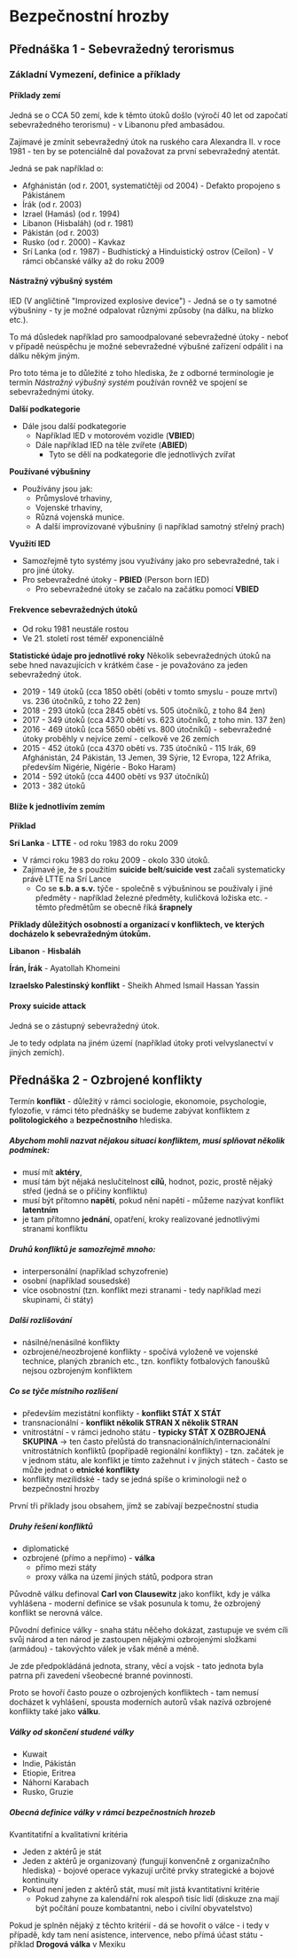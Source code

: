 # Bezpečnostní hrozby

## Přednáška 1 - Sebevražedný terorismus

### Základní Vymezení, definice a příklady

#### Příklady zemí

Jedná se o CCA 50 zemí, kde k těmto útoků došlo (výročí 40 let od započatí sebevražedného terorismu) - v Libanonu před ambasádou.

Zajímavé je zmínit sebevražedný útok na ruského cara Alexandra II. v roce 1981 - ten by se potenciálně dal považovat za první sebevražedný atentát.

Jedná se pak například o:

- Afghánistán (od r. 2001, systematičtěji od 2004) - Defakto propojeno s Pákistánem
- Írák (od r. 2003)
- Izrael (Hamás) (od r. 1994)
- Libanon (Hisbaláh) (od r. 1981)
- Pákistán (od r. 2003)
- Rusko (od r. 2000) - Kavkaz
- Srí Lanka (od r. 1987) - Budhistický a Hinduistický ostrov (Ceilon) - V rámci občanské války až do roku 2009

#### Nástražný výbušný systém

IED (V angličtině "Improvized explosive device") - Jedná se o ty samotné výbušniny - ty je možné odpalovat různými způsoby (na dálku, na blízko etc.).

To má důsledek například pro samoodpalované sebevražedné útoky - neboť v případě neúspěchu je možné sebevražedné výbušné zařízení odpálit i na dálku někým jiným.

Pro toto téma je to důležité z toho hlediska, že z odborné terminologie je termín *Nástražný výbušný systém* používán rovněž ve spojení se sebevražednými útoky.

**Další podkategorie**

- Dále jsou další podkategorie
  - Například IED v motorovém vozidle (**VBIED**)
  - Dále například IED na těle zvířete (**ABIED**)
    - Tyto se dělí na podkategorie dle jednotlivých zvířat

**Používané výbušniny**

- Používány jsou jak:
  - Průmyslové trhaviny,
  - Vojenské trhaviny,
  - Různá vojenská munice.
  - A další improvizované výbušniny (i například samotný střelný prach)

**Využití IED**

- Samozřejmě tyto systémy jsou využívány jako pro sebevražedné, tak i pro jiné útoky.
- Pro sebevražedné útoky - **PBIED** (Person born IED)
  - Pro sebevražedné útoky se začalo na začátku pomocí **VBIED**

#### Frekvence sebevražedných útoků

- Od roku 1981 neustále rostou
- Ve 21. století rost téměř exponenciálně

**Statistické údaje pro jednotlivé roky**
Několik sebevražedných útoků na sebe hned navazujících v krátkém čase - je považováno za jeden sebevražedný útok.

- 2019 - 149 útoků (cca 1850 obětí (oběti v tomto smyslu - pouze mrtví) vs. 236 útočníků, z toho 22 žen)
- 2018 - 293 útoků (cca 2845 obětí vs. 505 útočníků, z toho 84 žen)
- 2017 - 349 útoků (cca 4370 obětí vs. 623 útočníků, z toho min. 137 žen)
- 2016 - 469 útoků (cca 5650 obětí vs. 800 útočníků) - sebevražedné útoky proběhly v nejvíce zemí - celkově ve 26 zemích
- 2015 - 452 útoků (cca 4370 obětí vs. 735 útočníků - 115 Irák, 69 Afghánistán, 24 Pákistán, 13 Jemen, 39 Sýrie, 12 Evropa, 122 Afrika, především Nigérie, Nigérie - Boko Haram)
- 2014 - 592 útoků (cca 4400 obětí vs 937 útočníků)
- 2013 - 382 útoků

#### Blíže k jednotlivím zemím

**Příklad**

**Srí Lanka** - **LTTE** - od roku 1983 do roku 2009

- V rámci roku 1983 do roku 2009 - okolo 330 útoků.
- Zajímavé je, že s použitím **suicide belt**/**suicide vest** začali systematicky právě LTTE na Srí Lance
  - Co se **s.b. a s.v.** týče - společně s výbušninou se používaly i jiné předměty - například železné předměty, kuličková ložiska etc. - těmto předmětům se obecně říká **šrapnely**

**Příklady důležitých osobností a organizací v konfliktech, ve kterých docházelo k sebevražedným útokům.**

**Libanon** - **Hisbaláh**

**Írán, Írák** - Ayatollah Khomeini

**Izraelsko Palestinský konflikt** - Sheikh Ahmed Ismail Hassan Yassin

#### Proxy suicide attack
Jedná se o zástupný sebevražedný útok.

Je to tedy odplata na jiném území (například útoky proti velvyslanectví v jiných zemích).

## Přednáška 2 - Ozbrojené konflikty

Termín **konflikt** - důležitý v rámci sociologie, ekonomoie, psychologie, fylozofie, v rámci této přednášky se budeme zabývat konfliktem z **politologického** a **bezpečnostního** hlediska.

##### Abychom mohli nazvat nějakou situaci konfliktem, musí splňovat několik podmínek:

- musí mít **aktéry**,
- musí tám být nějaká neslučitelnost **cílů**, hodnot, pozic, prostě nějaký střed (jedná se o příčiny konfliktu)
- musí být přítomno **napětí**, pokud nění napětí - můžeme nazývat konflikt **latentním**
- je tam přítomno **jednání**, opatření, kroky realizované jednotlivými stranami konfliktu

##### Druhů konfliktů je samozřejmě mnoho:

- interpersonální (například schyzofrenie)
- osobní (například sousedské)
- více osobnostní (tzn. konflikt mezi stranami - tedy například mezi skupinami, či státy)

##### Další rozlišování

- násilné/nenásilné konflikty
- ozbrojené/neozbrojené konflikty - spočívá vyloženě ve vojenské technice, planých zbraních etc., tzn. konflikty fotbalových fanoušků nejsou ozbrojeným konfliktem

##### Co se týče místního rozlišení

- především mezistátní konflikty - **konflikt STÁT X STÁT**
- transnacionální - **konflikt několik STRAN X několik STRAN**
- vnitrostátní - v rámci jednoho státu - **typicky STÁT X OZBROJENÁ SKUPINA** -> ten často přelůstá do transnacionálních/internacionální vnitrostátních konfliktů (popřípadě regionální konflikty) - tzn. začátek je v jednom státu, ale konflikt je tímto zažehnut i v jiných státech - často se může jednat o **etnické konflikty**
- konflikty mezilidské - tady se jedná spíše o kriminologii než o bezpečnostní hrozby

První tři příklady jsou obsahem, jímž se zabívají bezpečnostní studia

##### Druhy řešení konfliktů

- diplomatické
- ozbrojené (přímo a nepřímo) - **válka**
  - přímo mezi státy
  - proxy válka na území jiných států, podpora stran

Původně válku definoval **Carl von Clausewitz** jako konflikt, kdy je válka vyhlášena - moderní definice se však posunula k tomu, že ozbrojený konflikt se nerovná válce.

Původní definice války - snaha státu něčeho dokázat, zastupuje ve svém cíli svůj národ a ten národ je zastoupen nějakými ozbrojenými složkami (armádou) - takovýchto válek je však méně a méně.

Je zde předpokládáná jednota, strany, věcí a vojsk - tato jednota byla patrna při zavedení všeobecné branné povinnosti.

Proto se hovoří často pouze o ozbrojených konfliktech - tam nemusí docházet k vyhlášení, spousta moderních autorů však nazívá ozbrojené konflikty také jako **válku**.

##### Války od skončení studené války

- Kuwait
- Indie, Pákistán
- Etiopie, Eritrea
- Náhorní Karabach
- Rusko, Gruzie

##### Obecná definice války v rámci bezpečnostních hrozeb

Kvantitatifní a kvalitativní kritéria

- Jeden z aktérů je stát
- Jeden z aktérů je organizovaný (fungují konvenčně z organizačního hlediska) - bojové operace vykazují určité prvky strategické a bojové kontinuity
- Pokud není jeden z aktérů stát, musí mít jistá kvantitativní kritérie
  - Pokud zahyne za kalendářní rok alespoň tisíc lidí (diskuze zna mají být počítání pouze kombatantni, nebo i civilní obyvatelstvo)

Pokud je splněn nějaký z těchto kritérií - dá se hovořit o válce - i tedy v případě, kdy tam není asistence, intervence, nebo přímá účast státu - příklad **Drogová válka** v Mexiku

